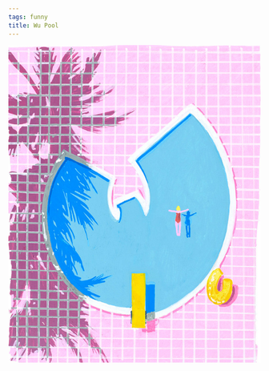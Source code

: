 ```yaml
---
tags: funny
title: Wu Pool
---
```


![wupoolcrop.png](https://raw.githubusercontent.com/muneer78/muneer78.github.io/master/images/wupoolcrop.png)
